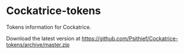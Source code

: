 Cockatrice-tokens
=================

Tokens information for Cockatrice.

Download the latest version at https://github.com/Psithief/Cockatrice-tokens/archive/master.zip